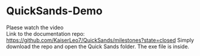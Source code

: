 # QuickSands-Demo  

Plaese watch the video  
Link to the documentation repo: https://github.com/KaiserLeo7/QuickSands/milestones?state=closed
Simply download the repo and open the Quick Sands folder. The exe file is inside.
